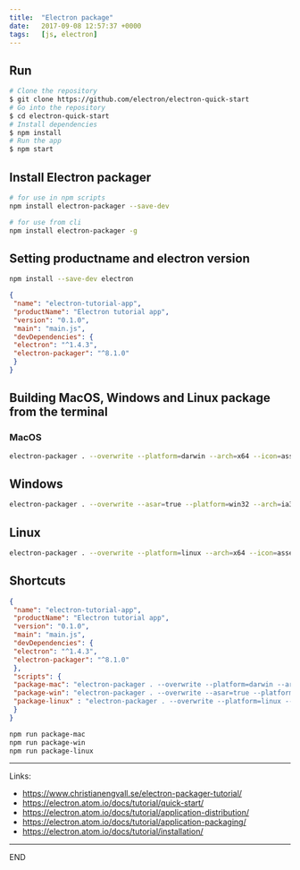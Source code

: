 ```yaml
---
title:  "Electron package"
date:   2017-09-08 12:57:37 +0000
tags:   [js, electron]
---
```


## Run

```sh
# Clone the repository
$ git clone https://github.com/electron/electron-quick-start
# Go into the repository
$ cd electron-quick-start
# Install dependencies
$ npm install
# Run the app
$ npm start
```

## Install Electron packager

```sh
# for use in npm scripts
npm install electron-packager --save-dev

# for use from cli
npm install electron-packager -g
```

## Setting productname and electron version

```sh
npm install --save-dev electron
```

```json
{
 "name": "electron-tutorial-app",
 "productName": "Electron tutorial app",
 "version": "0.1.0",
 "main": "main.js",
 "devDependencies": {
 "electron": "^1.4.3",
 "electron-packager": "^8.1.0"
 }
}
```

## Building MacOS, Windows and Linux package from the terminal

### MacOS

```sh
electron-packager . --overwrite --platform=darwin --arch=x64 --icon=assets/icons/mac/icon.icns --prune=true --out=release-builds
```

##  Windows

```sh
electron-packager . --overwrite --asar=true --platform=win32 --arch=ia32 --icon=assets/icons/win/icon.ico --prune=true --out=release-builds --version-string.CompanyName=CE --version-string.FileDescription=CE --version-string.ProductName="Electron Tutorial App"
```

## Linux

```sh
electron-packager . --overwrite --platform=linux --arch=x64 --icon=assets/icons/png/1024x1024.png --prune=true --out=release-builds
```

## Shortcuts
```json
{
 "name": "electron-tutorial-app",
 "productName": "Electron tutorial app",
 "version": "0.1.0",
 "main": "main.js",
 "devDependencies": {
 "electron": "^1.4.3",
 "electron-packager": "^8.1.0"
 },
 "scripts": {
 "package-mac": "electron-packager . --overwrite --platform=darwin --arch=x64 --icon=assets/icons/mac/icon.icns --prune=true --out=release-builds",
 "package-win": "electron-packager . --overwrite --asar=true --platform=win32 --arch=ia32 --icon=assets/icons/win/icon.ico --prune=true --out=release-builds --version-string.CompanyName=CE --version-string.FileDescription=CE --version-string.ProductName=\"Electron Tutorial App\"",
 "package-linux" : "electron-packager . --overwrite --platform=linux --arch=x64 --icon=assets/icons/png/1024x1024.png --prune=true --out=release-builds"
 }
}
```

```sh
npm run package-mac
npm run package-win
npm run package-linux
```

---
Links:
- https://www.christianengvall.se/electron-packager-tutorial/
- https://electron.atom.io/docs/tutorial/quick-start/
- https://electron.atom.io/docs/tutorial/application-distribution/
- https://electron.atom.io/docs/tutorial/application-packaging/
- https://electron.atom.io/docs/tutorial/installation/

---
END
